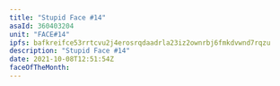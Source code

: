 ```yaml
---
title: "Stupid Face #14"
asaId: 360403204
unit: "FACE#14"
ipfs: bafkreifce53rrtcvu2j4erosrqdaadrla23iz2ownrbj6fmkdvwnd7rqzu
description: "Stupid Face #14"
date: 2021-10-08T12:51:54Z
faceOfTheMonth:
---
```

